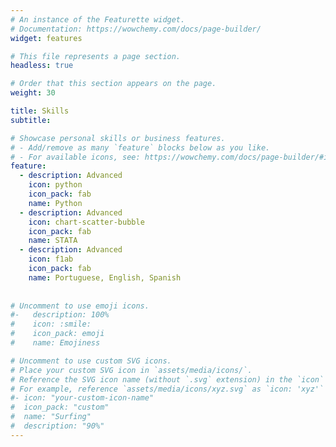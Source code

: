 ```yaml
---
# An instance of the Featurette widget.
# Documentation: https://wowchemy.com/docs/page-builder/
widget: features

# This file represents a page section.
headless: true

# Order that this section appears on the page.
weight: 30

title: Skills
subtitle:

# Showcase personal skills or business features.
# - Add/remove as many `feature` blocks below as you like.
# - For available icons, see: https://wowchemy.com/docs/page-builder/#icons
feature:
  - description: Advanced
    icon: python
    icon_pack: fab
    name: Python
  - description: Advanced
    icon: chart-scatter-bubble
    icon_pack: fab
    name: STATA
  - description: Advanced
    icon: f1ab
    icon_pack: fab
    name: Portuguese, English, Spanish
 
    
# Uncomment to use emoji icons.
#-   description: 100%
#    icon: :smile:
#    icon_pack: emoji
#    name: Emojiness

# Uncomment to use custom SVG icons.
# Place your custom SVG icon in `assets/media/icons/`.
# Reference the SVG icon name (without `.svg` extension) in the `icon` field.
# For example, reference `assets/media/icons/xyz.svg` as `icon: 'xyz'`
#- icon: "your-custom-icon-name"
#  icon_pack: "custom"
#  name: "Surfing"
#  description: "90%"
---
```

